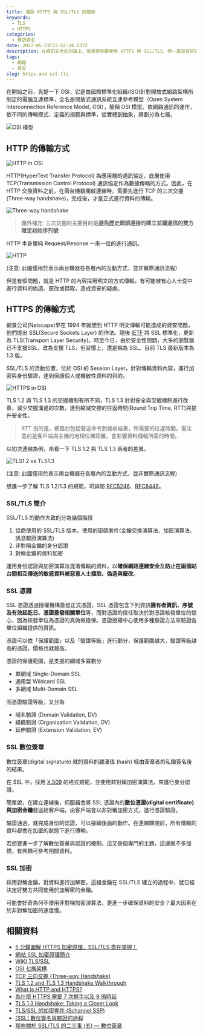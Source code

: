 ```yaml
---
title: 淺談 HTTPS 與 SSL/TLS 的關係
keywords:
  - TLS
  - HTTPS
categories:
  - 資訊安全
date: 2022-05-23T23:52:24.237Z
description: 在資訊安全的討論上，常常提到要使用 HTTPS 與 SSL/TLS，但一直沒有好好的釐清背後的原理與概念。就來讓借這個機會來了解 OSI、HTTP/HTTPS 的通訊方式、SSL/TLS 的用途。
tags:
  - 網路
  - 資安
slug: https-and-ssl-tls
---
```


在開始之前，先提一下 OSI，它是由國際標準化組織(ISO)針對開放式網路架構所制定的電腦互連標準，全名是開放式通訊系統互連參考模型（Open System Interconnection Reference Model, OSI），簡稱 OSI 模型。依網路通訊的運作，依不同的傳輸模式、定義的規範與標準，從實體到抽象，將劃分為七層。

<!--more-->

![OSI 模型](images/osi.png)

## HTTP 的傳輸方式

![HTTP in OSI](images/osi_http.png)

HTTP(HyperText Transfer Protocol) 為應用層的通訊協定，底層使用 TCP(Transmission Control Protocol) 通訊協定作為數據傳輸的方式。因此，在 HTTP 交換資料之前，在兩台機器開啟連線時，需要先進行 TCP 的三次交握(Three-way handshake)，完成後，才是正式進行資料的傳輸。

![Three-way handshake](images/tcp_3way_handshake.png)

> 題外補充: 三次交握的主要目的是**避免歷史錯誤連接的建立並讓通信的雙方確定初始序列號**

HTTP 本身單純 Request/Resonse 一來一往的進行通訊。

![HTTP](images/http_communication.png)

(注意: 此圖僅用於表示兩台機器在各層內的互動方式，並非實際通訊流程)

但是有個問題，就是 HTTP 的內容採用明文的方式傳輸，有可能被有心人士從中進行資料的偽造、竄改或擷取，造成資安的疑慮。

## HTTPS 的傳輸方式

網景公司(Netscape)早在 1994 年就想到 HTTP 明文傳輸可能造成的資安問題，他們提出 SSL(Secure Sockets Layer) 的作法。隨後 [IETF](https://www.ietf.org/) 將 SSL 標準化，更新為 TLS(Transport Layer Security)。時至今日，由於安全性問題，大多的瀏覽器已不支援SSL，改為支援 TLS，但習慣上，還是稱為 SSL。目前 TLS 最新版本為 1.3 版。

SSL/TLS 的活動位置，位於 OSI 的 Seseion Layer，針對傳輸資料內容，進行加密與身份驗證，達到保護個人或機敏性資料的目的。

![HTTPS in OSI](images/osi_https.png)

TLS 1.2 與 TLS 1.3 的交握機制有所不同，TLS 1.3 針對安全與交握機制進行改善，減少交握溝通的次數，達到縮減交接的往返時間(Round Trip Time, RTT)與提升安全性。

> RTT 指的是，網路封包從發送命令到接收結果，所需要的往返時間。需注意的是客戶端與主機的地理位置距離，會影響資料傳輸所需的時間。

以初次連線為例，來看一下 TLS 1.2 與 TLS 1.3 兩者的差異。

![TLS1.2 vs TLS1.3](images/TLS_1_2_and_TLS_1_3.png)

(注意: 此圖僅用於表示兩台機器在各層內的互動方式，並非實際通訊流程)

想進一步了解 TLS 1.2/1.3 的規範，可詳閱 [RFC5246](https://datatracker.ietf.org/doc/rfc5246/)、[RFC8446](https://datatracker.ietf.org/doc/rfc8446/)。

### SSL/TLS 簡介

SSL/TLS 的動作大致的分為幾個階段

1. 協商使用的 SSL/TLS 版本、使用的密碼套件(金鑰交換演算法、加密演算法、訊息驗證演算法)
2. 非對稱金鑰的身分認證
3. 對稱金鑰的資料加密

運用身份認證與加密演算法混淆傳輸的資料，以**確保網路連線安全**及**防止在兩個站台間相互傳送的敏感資料被惡意人士擷取、偽造與竄改**。

### SSL 憑證

SSL 憑證透過授權機構簽發正式憑證，SSL 憑證包含下列資訊**擁有者資訊、序號及有效起訖日、憑證簽發相關單位**等，而對憑證的信任取決於對憑證核發單位的信心，因為核發單位為憑證的真偽做擔保。憑證授權中心使用多種驗證方法來驗證各單位組織提供的資訊。

憑證可以依「保護範圍」以及「驗證等級」進行劃分，保護範圍越大，驗證等級越高的憑證，價格也就越高。

憑證的保護範圍，是支援的網域多寡劃分

- 單網域 Single-Domain SSL
- 通用型 Wildcard SSL
- 多網域 Multi-Domain SSL

而憑證驗證等級，又分為

- 域名驗證 (Domain Validation, DV)
- 組織驗證 (Organization Validation, OV)
- 延伸驗證 (Extension Validation, EV)

### SSL 數位簽章

數位簽章(digital signature) 就的資料的雜湊值 (hash) 經由簽章者的私鑰簽名後的結果。

在 SSL 中，採用 [X.509](https://zh.wikipedia.org/zh-mo/X.509) 的格式規範，並使用非對稱加密演算法，來進行身分認證。

簡單說，在建立連線後，伺服器會將 SSL 憑證內的**數位憑證(digital certificate)**與**加密金鑰**發送給客戶端，由客戶端會以非對稱加密方式，進行憑證驗證。

驗證通過，就完成身份的認證，可以接續後面的動作。在連線關閉前，所有傳輸的資料都會在加密的狀態下進行傳輸。

若想要進一步了解數位簽章與認證的機制，這又是個專門的主題，這邊就不多加描，有興趣可參考相關資料。

### SSL 加密

採用對稱金鑰，對資料進行加解密。這組金鑰在 SSL/TLS 建立的過程中，就已經決定好雙方共同使用於加解密的金鑰。

可能會好奇為何不使用非對稱加密演算法，更進一步確保資料的安全？最大因素在於非對稱加密的速度慢。

## 相關資料

- [5 分鐘圖解 HTTPS 加密原理，SSL/TLS 盡在掌握！](https://kknews.cc/tech/9g24nrj.html)
- [網站 SSL 加密原理簡介](https://www.netadmin.com.tw/netadmin/zh-tw/technology/6F6D669EB83E4DC9BEA42F1C94636D46)
- [WIKI TLS/SSL](https://zh.wikipedia.org/wiki/TLS%EF%BC%8FSSL)
- [OSI 七層架構](https://vocus.cc/article/618c7853fd8978000108c4d5)
- [TCP 三向交握 (Three-way Handshake)](https://notfalse.net/7/three-way-handshake)
- [TLS 1.2 and TLS 1.3 Handshake Walkthrough](https://cabulous.medium.com/4cfd0a798164)
- [What is HTTP and HTTPS?](https://cabulous.medium.com/what-is-http-and-https-c3da5fd5adb4)
- [為什麼 HTTPS 需要 7 次握手以及 9 倍時延](https://draveness.me/whys-the-design-https-latency/)
- [TLS 1.3 Handshake: Taking a Closer Look](https://www.thesslstore.com/blog/tls-1-3-handshake-tls-1-2/)
- [TLS/SSL 的加密套件 (Schannel SSP)](https://docs.microsoft.com/zh-tw/windows/win32/secauthn/cipher-suites-in-schannel)
- [[SSL] 數位簽名與驗證的過程](https://weirenxue.github.io/2021/06/15/ssl_digital_signed_verify/)
- [那些關於 SSL/TLS 的二三事 (五) — 數位簽章](https://medium.com/@clu1022/326fa5347893)